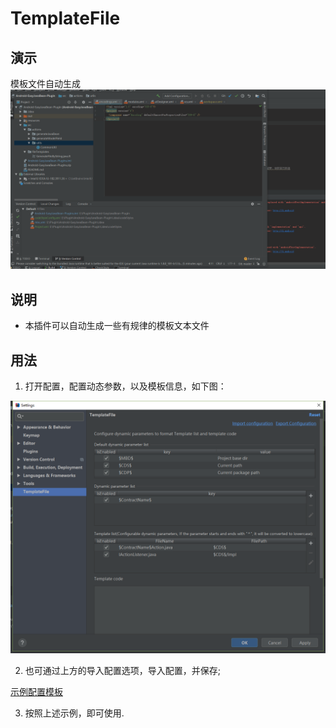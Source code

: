# TemplateFile

## 演示
模板文件自动生成
![演示](image/示例.gif)

## 说明
- 本插件可以自动生成一些有规律的模板文本文件

## 用法
1. 打开配置，配置动态参数，以及模板信息，如下图：    

![配置](image/20180822175117.png)   

2. 也可通过上方的导入配置选项，导入配置，并保存;    

[示例配置模板](config/templateConfiguration.txt)

3. 按照上述示例，即可使用.    
